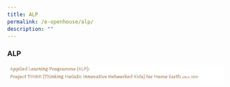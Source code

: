 ```yaml
---
title: ALP
permalink: /e-openhouse/alp/
description: ""
---
```

### **ALP**
![](/images/ALPbanner.jpg)

